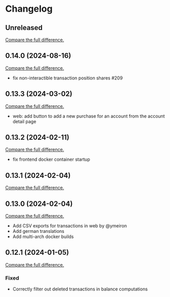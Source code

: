 # Changelog

## Unreleased

[Compare the full difference.](https://github.com/SFTtech/abrechnung/compare/v0.14.0...HEAD)

## 0.14.0 (2024-08-16)

[Compare the full difference.](https://github.com/SFTtech/abrechnung/compare/v0.13.3...v0.14.0)

- fix non-interactible transaction position shares #209

## 0.13.3 (2024-03-02)

[Compare the full difference.](https://github.com/SFTtech/abrechnung/compare/v0.13.2...v0.13.3)

- web: add button to add a new purchase for an account from the account detail page

## 0.13.2 (2024-02-11)

[Compare the full difference.](https://github.com/SFTtech/abrechnung/compare/v0.13.1...v0.13.2)

- fix frontend docker container startup

## 0.13.1 (2024-02-04)

[Compare the full difference.](https://github.com/SFTtech/abrechnung/compare/v0.13.0...v0.13.1)

## 0.13.0 (2024-02-04)

[Compare the full difference.](https://github.com/SFTtech/abrechnung/compare/v0.12.1...v0.13.0)

- Add CSV exports for transactions in web by @ymeiron
- Add german translations
- Add multi-arch docker builds

## 0.12.1 (2024-01-05)

[Compare the full difference.](https://github.com/SFTtech/abrechnung/compare/v0.12.0...v0.12.1)

### Fixed

- Correctly filter out deleted transactions in balance computations
